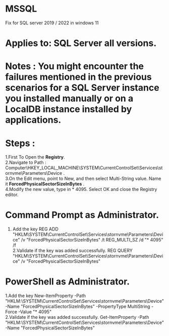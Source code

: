 # MSSQL
Fix for SQL server 2019 / 2022 in windows 11
# Applies to:   SQL Server all versions.
# Notes : You might encounter the failures mentioned in the previous scenarios for a SQL Server instance you installed manually or on a LocalDB instance installed by applications.
# Steps :
   1.First To Open the **Registry**.<br/>
   2.Navigate to Path : Computer\HKEY_LOCAL_MACHINE\SYSTEM\CurrentControlSet\Services\stornvme\Parameters\Device .<br/>
   3.On the Edit menu, point to New, and then select Multi-String value. Name it **ForcedPhysicalSectorSizeInBytes** .<br/>
   4.Modify the new value, type in * 4095. Select OK and close the Registry editor.<br/>
   
# Command Prompt as Administrator.
1. Add the key REG ADD "HKLM\SYSTEM\CurrentControlSet\Services\stornvme\Parameters\Device" /v "ForcedPhysicalSectorSizeInBytes" /t   REG_MULTI_SZ /d "* 4095" /f <br/>2.Validate if the key was added successfully. REG QUERY "HKLM\SYSTEM\CurrentControlSet\Services\stornvme\Parameters\Device" /v "ForcedPhysicalSectorSizeInBytes"  <br/>

# PowerShell as Administrator.
1.Add the key New-ItemProperty -Path "HKLM:\SYSTEM\CurrentControlSet\Services\stornvme\Parameters\Device" -Name   "ForcedPhysicalSectorSizeInBytes" -PropertyType MultiString        -Force -Value "* 4095" </br>
2.Validate if the key was added successfully. Get-ItemProperty -Path "HKLM:\SYSTEM\CurrentControlSet\Services\stornvme\Parameters\Device" -Name   "ForcedPhysicalSectorSizeInBytes"






